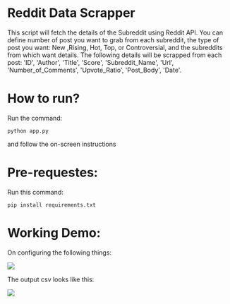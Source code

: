 # Reddit Data Scrapper
This script will fetch the details of the Subreddit using Reddit API. You can define number of post you want to grab from each subreddit, the type of post you want: New ,Rising, Hot, Top, or Controversial, and the subreddits from which want details. The following details will be scrapped from each post: 'ID', 'Author', 'Title', 'Score', 'Subreddit_Name', 'Url', 'Number_of_Comments', 'Upvote_Ratio', 'Post_Body', 'Date'.

# How to run?
Run the command: 

```python app.py```

and follow the on-screen instructions

# Pre-requestes:
Run this command:

```pip install requirements.txt```

# Working Demo:
On configuring the following things:

![](output/config.PNG)

The output csv looks like this:

![](output/csv.PNG)


